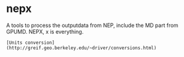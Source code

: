 # nepx
A tools to process the outputdata from NEP, include the MD part from GPUMD. NEPX, x is everything.

`[Units conversion](http://greif.geo.berkeley.edu/~driver/conversions.html)`
